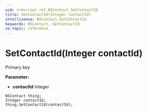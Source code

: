 ```yaml
---
uid: crmscript_ref_NSContact_SetContactId
title: SetContactId(Integer contactId)
intellisense: NSContact.SetContactId
keywords: NSContact, GetContactId
so.topic: reference
---
```


# SetContactId(Integer contactId)

Primary key

**Parameter:** 
* **contactId** Integer

```crmscript
NSContact thing;
Integer contactId;
thing.SetContactId(contactId);
```

